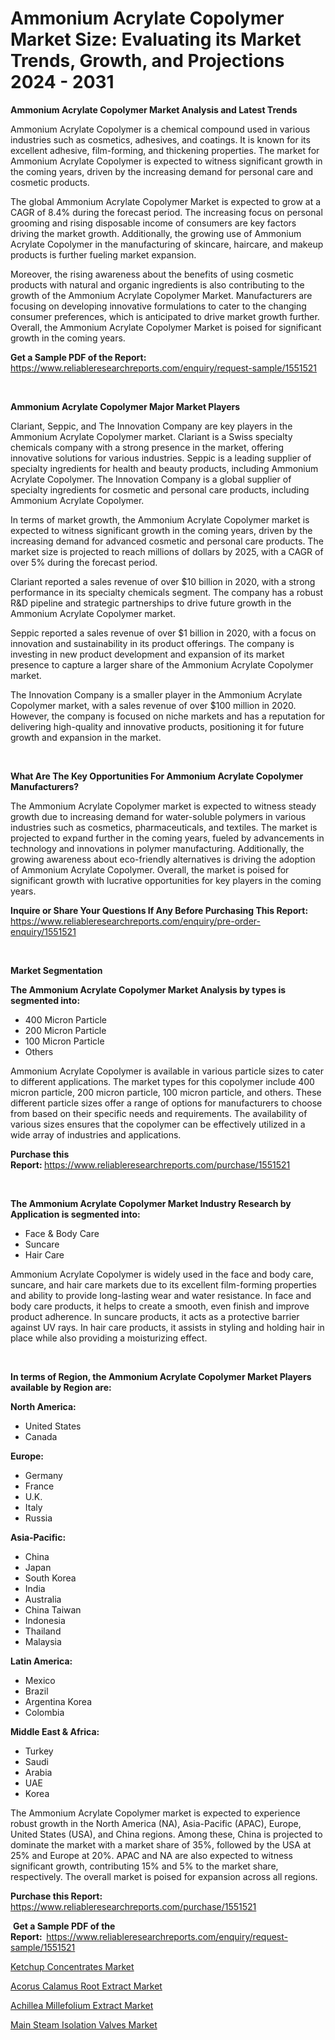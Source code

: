 <p><h1>Ammonium Acrylate Copolymer Market Size: Evaluating its Market Trends, Growth, and Projections 2024 - 2031</h1></p><p><strong>Ammonium Acrylate Copolymer Market Analysis and Latest Trends</strong></p>
<p><p>Ammonium Acrylate Copolymer is a chemical compound used in various industries such as cosmetics, adhesives, and coatings. It is known for its excellent adhesive, film-forming, and thickening properties. The market for Ammonium Acrylate Copolymer is expected to witness significant growth in the coming years, driven by the increasing demand for personal care and cosmetic products.</p><p>The global Ammonium Acrylate Copolymer Market is expected to grow at a CAGR of 8.4% during the forecast period. The increasing focus on personal grooming and rising disposable income of consumers are key factors driving the market growth. Additionally, the growing use of Ammonium Acrylate Copolymer in the manufacturing of skincare, haircare, and makeup products is further fueling market expansion.</p><p>Moreover, the rising awareness about the benefits of using cosmetic products with natural and organic ingredients is also contributing to the growth of the Ammonium Acrylate Copolymer Market. Manufacturers are focusing on developing innovative formulations to cater to the changing consumer preferences, which is anticipated to drive market growth further. Overall, the Ammonium Acrylate Copolymer Market is poised for significant growth in the coming years.</p></p>
<p><strong>Get a Sample PDF of the Report:&nbsp;</strong> <a href="https://www.reliableresearchreports.com/enquiry/request-sample/1551521">https://www.reliableresearchreports.com/enquiry/request-sample/1551521</a></p>
<p>&nbsp;</p>
<p><strong>Ammonium Acrylate Copolymer Major Market Players</strong></p>
<p><p>Clariant, Seppic, and The Innovation Company are key players in the Ammonium Acrylate Copolymer market. Clariant is a Swiss specialty chemicals company with a strong presence in the market, offering innovative solutions for various industries. Seppic is a leading supplier of specialty ingredients for health and beauty products, including Ammonium Acrylate Copolymer. The Innovation Company is a global supplier of specialty ingredients for cosmetic and personal care products, including Ammonium Acrylate Copolymer.</p><p>In terms of market growth, the Ammonium Acrylate Copolymer market is expected to witness significant growth in the coming years, driven by the increasing demand for advanced cosmetic and personal care products. The market size is projected to reach millions of dollars by 2025, with a CAGR of over 5% during the forecast period.</p><p>Clariant reported a sales revenue of over $10 billion in 2020, with a strong performance in its specialty chemicals segment. The company has a robust R&D pipeline and strategic partnerships to drive future growth in the Ammonium Acrylate Copolymer market.</p><p>Seppic reported a sales revenue of over $1 billion in 2020, with a focus on innovation and sustainability in its product offerings. The company is investing in new product development and expansion of its market presence to capture a larger share of the Ammonium Acrylate Copolymer market.</p><p>The Innovation Company is a smaller player in the Ammonium Acrylate Copolymer market, with a sales revenue of over $100 million in 2020. However, the company is focused on niche markets and has a reputation for delivering high-quality and innovative products, positioning it for future growth and expansion in the market.</p></p>
<p>&nbsp;</p>
<p><strong>What Are The Key Opportunities For Ammonium Acrylate Copolymer Manufacturers?</strong></p>
<p><p>The Ammonium Acrylate Copolymer market is expected to witness steady growth due to increasing demand for water-soluble polymers in various industries such as cosmetics, pharmaceuticals, and textiles. The market is projected to expand further in the coming years, fueled by advancements in technology and innovations in polymer manufacturing. Additionally, the growing awareness about eco-friendly alternatives is driving the adoption of Ammonium Acrylate Copolymer. Overall, the market is poised for significant growth with lucrative opportunities for key players in the coming years.</p></p>
<p><strong>Inquire or Share Your Questions If Any Before Purchasing This Report:</strong> <a href="https://www.reliableresearchreports.com/enquiry/pre-order-enquiry/1551521">https://www.reliableresearchreports.com/enquiry/pre-order-enquiry/1551521</a></p>
<p>&nbsp;</p>
<p><strong>Market Segmentation</strong></p>
<p><strong>The Ammonium Acrylate Copolymer Market Analysis by types is segmented into:</strong></p>
<p><ul><li>400 Micron Particle</li><li>200 Micron Particle</li><li>100 Micron Particle</li><li>Others</li></ul></p>
<p><p>Ammonium Acrylate Copolymer is available in various particle sizes to cater to different applications. The market types for this copolymer include 400 micron particle, 200 micron particle, 100 micron particle, and others. These different particle sizes offer a range of options for manufacturers to choose from based on their specific needs and requirements. The availability of various sizes ensures that the copolymer can be effectively utilized in a wide array of industries and applications.</p></p>
<p><strong>Purchase this Report:&nbsp;</strong><a href="https://www.reliableresearchreports.com/purchase/1551521">https://www.reliableresearchreports.com/purchase/1551521</a></p>
<p>&nbsp;</p>
<p><strong>The Ammonium Acrylate Copolymer Market Industry Research by Application is segmented into:</strong></p>
<p><ul><li>Face & Body Care</li><li>Suncare</li><li>Hair Care</li></ul></p>
<p><p>Ammonium Acrylate Copolymer is widely used in the face and body care, suncare, and hair care markets due to its excellent film-forming properties and ability to provide long-lasting wear and water resistance. In face and body care products, it helps to create a smooth, even finish and improve product adherence. In suncare products, it acts as a protective barrier against UV rays. In hair care products, it assists in styling and holding hair in place while also providing a moisturizing effect.</p></p>
<p>&nbsp;</p>
<p><strong>In terms of Region, the Ammonium Acrylate Copolymer Market Players available by Region are:</strong></p>
<p>
    <p> <strong> North America: </strong>
        <ul>
            <li>United States</li>
            <li>Canada</li>
        </ul>
        </p> 
    <p> <strong> Europe: </strong>
        <ul>
            <li>Germany</li>
            <li>France</li>
            <li>U.K.</li>
            <li>Italy</li>
            <li>Russia</li>
        </ul>
        </p> 
    <p> <strong> Asia-Pacific: </strong>
        <ul>
            <li>China</li>
            <li>Japan</li>
            <li>South Korea</li>
            <li>India</li>
            <li>Australia</li>
            <li>China Taiwan</li>
            <li>Indonesia</li>
            <li>Thailand</li>
            <li>Malaysia</li>
        </ul>
        </p> 
    <p> <strong> Latin America: </strong>
        <ul>
            <li>Mexico</li>
            <li>Brazil</li>
            <li>Argentina Korea</li>
            <li>Colombia</li>
        </ul>
        </p> 
    <p> <strong> Middle East & Africa: </strong>
        <ul>
            <li>Turkey</li>
            <li>Saudi</li>
            <li>Arabia</li>
            <li>UAE</li>
            <li>Korea</li>
        </ul>
    </p>
    </p>
<p><p>The Ammonium Acrylate Copolymer market is expected to experience robust growth in the North America (NA), Asia-Pacific (APAC), Europe, United States (USA), and China regions. Among these, China is projected to dominate the market with a market share of 35%, followed by the USA at 25% and Europe at 20%. APAC and NA are also expected to witness significant growth, contributing 15% and 5% to the market share, respectively. The overall market is poised for expansion across all regions.</p></p>
<p><strong>Purchase this Report: </strong><a href="https://www.reliableresearchreports.com/purchase/1551521">https://www.reliableresearchreports.com/purchase/1551521</a></p>
<p>&nbsp;<strong>Get a Sample PDF of the Report:&nbsp;&nbsp;</strong><a href="https://www.reliableresearchreports.com/enquiry/request-sample/1551521">https://www.reliableresearchreports.com/enquiry/request-sample/1551521</a></p>
<p><strong></strong></p>
<p><p><a href="https://view.publitas.com/reportprime-1/ketchup-concentrates-market-research-report-provides-critical-insights-that-can-help-shape-business-development-and-investment-strategies/">Ketchup Concentrates Market</a></p><p><a href="https://github.com/mbisetmhermsr/Market-Research-Report-List-1/blob/main/acorus-calamus-root-extract-market.md">Acorus Calamus Root Extract Market</a></p><p><a href="https://github.com/zjyglelu/Market-Research-Report-List-1/blob/main/achillea-millefolium-extract-market.md">Achillea Millefolium Extract Market</a></p><p><a href="https://gratis-rainforest-2ca.notion.site/Main-Steam-Isolation-Valves-Market-Size-Focuses-on-Market-Dynamics-In-Depth-Analysis-and-Future-Pro-4d5e5d2b038f4a2a855f00f257b96026">Main Steam Isolation Valves Market</a></p></p>